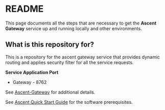 # README #

This page documents all the steps that are necessary to get the **Ascent Gateway** service up and running locally and other environments.

## What is this repository for? ##

This is a repository for the ascent gateway service that provides dynamic routing and applies security filter for all the service requests.  

**Service Application Port**
* Gateway - 8762

See [Ascent-Gateway](https://github.com/department-of-veterans-affairs/ascent-platform/wiki/PLATFORM-:-Ascent-Gateway) for additional details.

See [Ascent Quick Start Guide](https://github.com/department-of-veterans-affairs/ascent-platform/wiki/DEV-:-Platform-Quick-Start-Guide) for the software prerequisites.
